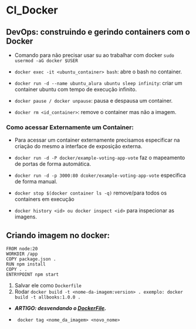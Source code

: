 # **CI_Docker**
## **DevOps: construindo e gerindo containers com o Docker**

* Comando para não precisar usar su ao trabalhar com docker `sudo usermod -aG docker $USER`

*  `docker exec -it <ubuntu_container> bash`: abre o bash no container.

* `docker run -d --name ubuntu_alura ubuntu sleep infinity`: criar um container ubuntu com tempo de execução infinito.

* `docker pause / docker unpause`: pausa e despausa um container.

* `docker rm <id_container>`: remove o container mas não a imagem.

### Como acessar Externamente um Container:

* Para acessar um container externamente precisamos especificar na criação do mesmo a interface de exposição externa.

* `docker run -d -P docker/example-voting-app-vote` faz o mapeamento de portas de forma automática.

* `docker run -d -p 3000:80 dcoker/example-voting-app-vote` especifica de forma manual.

* `docker stop $(docker container ls -q)` remove/para todos os containers em execução 

* `docker history <id> ou docker inspect <id>` para inspecionar as imagens.

## Criando imagem no docker:
```
FROM node:20
WORKDIR /app
COPY package.json .
RUN npm install
COPY . .
ENTRYPOINT npm start
```
1. Salvar ele como `Dockerfile`
2. Rodar `docker build -t <nome-da-imagem:version> . exemplo: docker build -t allbooks:1.0.0 .`

* ***ARTIGO: desvendando o [DockerFile](https://pages.github.com/).***

* ` docker tag <nome_da_imagem> <novo_nome>` 